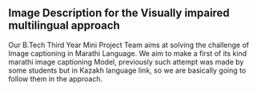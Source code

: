 ## Image Description for the Visually impaired multilingual approach

Our B.Tech Third Year Mini Project Team aims at solving the challenge of Image captioning in Marathi Language. We aim to make a first of its kind marathi image captioning Model, previously such attempt was made by some students but in Kazakh language link, so we are basically going to follow them in the approach.